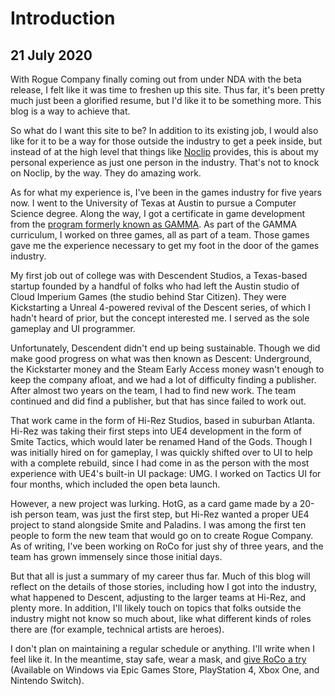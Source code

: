 # Introduction

## 21 July 2020

With Rogue Company finally coming out from under NDA with the beta release, I felt like it was time to freshen up this site.  Thus far, it's been pretty much just been a glorified resume, but I'd like it to be something more.  This blog is a way to achieve that.

So what do I want this site to be?  In addition to its existing job, I would also like for it to be a way for those outside the industry to get a peek inside, but instead of at the high level that things like [Noclip](https://www.youtube.com/channel/UC0fDG3byEcMtbOqPMymDNbw) provides, this is about my personal experience as just one person in the industry.  That's not to knock on Noclip, by the way.  They do amazing work.

As for what my experience is, I've been in the games industry for five years now.  I went to the University of Texas at Austin to pursue a Computer Science degree.  Along the way, I got a certificate in game development from the [program formerly known as GAMMA](https://sites.utexas.edu/gaming/).  As part of the GAMMA curriculum, I worked on three games, all as part of a team.  Those games gave me the experience necessary to get my foot in the door of the games industry.

My first job out of college was with Descendent Studios, a Texas-based startup founded by a handful of folks who had left the Austin studio of Cloud Imperium Games (the studio behind Star Citizen).  They were Kickstarting a Unreal 4-powered revival of the Descent series, of which I hadn't heard of prior, but the concept interested me.  I served as the sole gameplay and UI programmer.

Unfortunately, Descendent didn't end up being sustainable.  Though we did make good progress on what was then known as Descent: Underground, the Kickstarter money and the Steam Early Access money wasn't enough to keep the company afloat, and we had a lot of difficulty finding a publisher.  After almost two years on the team, I had to find new work.  The team continued and did find a publisher, but that has since failed to work out.

That work came in the form of Hi-Rez Studios, based in suburban Atlanta.  Hi-Rez was taking their first steps into UE4 development in the form of Smite Tactics, which would later be renamed Hand of the Gods.  Though I was initially hired on for gameplay, I was quickly shifted over to UI to help with a complete rebuild, since I had come in as the person with the most experience with UE4's built-in UI package: UMG.  I worked on Tactics UI for four months, which included the open beta launch.

However, a new project was lurking.  HotG, as a card game made by a 20-ish person team, was just the first step, but Hi-Rez wanted a proper UE4 project to stand alongside Smite and Paladins.  I was among the first ten people to form the new team that would go on to create Rogue Company.  As of writing, I've been working on RoCo for just shy of three years, and the team has grown immensely since those initial days.

But that all is just a summary of my career thus far.  Much of this blog will reflect on the details of those stories, including how I got into the industry, what happened to Descent, adjusting to the larger teams at Hi-Rez, and plenty more.  In addition, I'll likely touch on topics that folks outside the industry might not know so much about, like what different kinds of roles there are (for example, technical artists are heroes).

I don't plan on maintaining a regular schedule or anything.  I'll write when I feel like it.  In the meantime, stay safe, wear a mask, and [give RoCo a try](https://www.roguecompany.com) (Available on Windows via Epic Games Store, PlayStation 4, Xbox One, and Nintendo Switch).